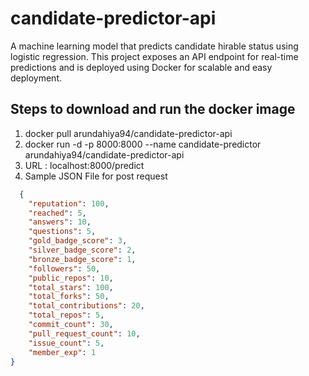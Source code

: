 # candidate-predictor-api
A machine learning model that predicts candidate hirable status using logistic regression. This project exposes an API endpoint for real-time predictions and is deployed using Docker for scalable and easy deployment.

## Steps to download and run the docker image
1. docker pull arundahiya94/candidate-predictor-api
2. docker run -d -p 8000:8000 --name candidate-predictor arundahiya94/candidate-predictor-api
3. URL : localhost:8000/predict
4. Sample JSON File for post request

```json
  {
    "reputation": 100,
    "reached": 5,
    "answers": 10,
    "questions": 5,
    "gold_badge_score": 3,
    "silver_badge_score": 2,
    "bronze_badge_score": 1,
    "followers": 50,
    "public_repos": 10,
    "total_stars": 100,
    "total_forks": 50,
    "total_contributions": 20,
    "total_repos": 5,
    "commit_count": 30,
    "pull_request_count": 10,
    "issue_count": 5,
    "member_exp": 1
} 


